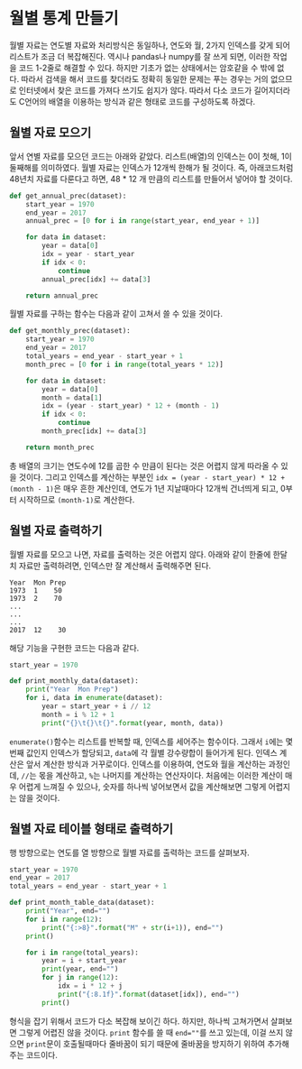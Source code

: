 # 월별 통계 만들기

월별 자료는 연도별 자료와 처리방식은 동일하나, 연도와 월, 2가지 인덱스를 갖게 되어 리스트가 조금 더 복잡해진다. 역시나 pandas나 numpy를 잘 쓰게 되면, 이러한 작업을 코드 1-2줄로 해결할 수 있다. 하지만 기초가 없는 상태에서는 암호같을 수 밖에 없다. 따라서 검색을 해서 코드를 찾더라도 정확히 동일한 문제는 푸는 경우는 거의 없으므로 인터넷에서 찾은 코드를 가져다 쓰기도 쉽지가 않다. 따라서 다소 코드가 길어지더라도 C언어의 배열을 이용하는 방식과 같은 형태로 코드를 구성하도록 하겠다.

## 월별 자료 모으기

앞서 연별 자료를 모으던 코드는 아래와 같았다. 리스트(배열)의 인덱스는 0이 첫해, 1이 둘째해를 의미하였다. 월별 자료는 인덱스가 12개씩 한해가 될 것이다. 즉, 아래코드처럼 48년치 자료를 다룬다고 하면, 48 * 12 개 만큼의 리스트를 만들어서 넣어야 할 것이다.

```python
def get_annual_prec(dataset):
    start_year = 1970
    end_year = 2017
    annual_prec = [0 for i in range(start_year, end_year + 1)]

    for data in dataset:
        year = data[0]
        idx = year - start_year
        if idx < 0:
            continue
        annual_prec[idx] += data[3]

    return annual_prec
```

월별 자료를 구하는 함수는 다음과 같이 고쳐서 쓸 수 있을 것이다.

```python
def get_monthly_prec(dataset):
    start_year = 1970
    end_year = 2017
    total_years = end_year - start_year + 1
    month_prec = [0 for i in range(total_years * 12)]

    for data in dataset:
        year = data[0]
        month = data[1]
        idx = (year - start_year) * 12 + (month - 1)
        if idx < 0:
            continue
        month_prec[idx] += data[3]

    return month_prec
```

총 배열의 크기는 연도수에 12를 곱한 수 만큼이 된다는 것은 어렵지 않게 따라올 수 있을 것이다. 그리고 인덱스를 계산하는 부분인 `idx = (year - start_year) * 12 + (month - 1)`은 매우 흔한 계산인데, 연도가 1년 지날때마다 12개씩 건너띄게 되고, 0부터 시작하므로 `(month-1)`로 계산한다.

## 월별 자료 출력하기

월별 자료를 모으고 나면, 자료를 출력하는 것은 어렵지 않다. 아래와 같이 한줄에 한달치 자료만 출력하려면, 인덱스만 잘 계산해서 출력해주면 된다.

```
Year  Mon Prep
1973  1    50
1973  2    70
...
...
...
2017  12    30
```

해당 기능을 구현한 코드는 다음과 같다.

```python
start_year = 1970

def print_monthly_data(dataset):
    print("Year  Mon Prep")
    for i, data in enumerate(dataset):
        year = start_year + i // 12
        month = i % 12 + 1
        print("{}\t{}\t{}".format(year, month, data))
```

`enumerate()`함수는 리스트를 반복할 때, 인덱스를 세어주는 함수이다. 그래서 `i`에는 몇 번째 값인지 인덱스가 할당되고, `data`에 각 월별 강수량합이 들어가게 된다. 인덱스 계산은 앞서 계산한 방식과 거꾸로이다. 인덱스를 이용하여, 연도와 월을 계산하는 과정인데, `//`는 몫을 계산하고, `%`는 나머지를 계산하는 연산자이다. 처음에는 이러한 계산이 매우 어렵게 느껴질 수 있으나, 숫자를 하나씩 넣어보면서 값을 계산해보면 그렇게 어렵지는 않을 것이다.

## 월별 자료 테이블 형태로 출력하기

행 방향으로는 연도를 열 방향으로 월별 자료를 출력하는 코드를 살펴보자.

```python
start_year = 1970
end_year = 2017
total_years = end_year - start_year + 1

def print_month_table_data(dataset):
    print("Year", end="")
    for i in range(12):
        print("{:>8}".format("M" + str(i+1)), end="")
    print()

    for i in range(total_years):
        year = i + start_year
        print(year, end="")
        for j in range(12):
            idx = i * 12 + j
            print("{:8.1f}".format(dataset[idx]), end="")
        print()
```

형식을 잡기 위해서 코드가 다소 복잡해 보이긴 하다. 하지만, 하나씩 고쳐가면서 살펴보면 그렇게 어렵진 않을 것이다. `print` 함수를 쓸 때 `end=""`를 쓰고 있는데, 이걸 쓰지 않으면 `print`문이 호출될때마다 줄바꿈이 되기 때문에 줄바꿈을 방지하기 위하여 추가해주는 코드이다.
